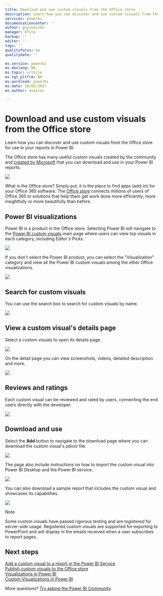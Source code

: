 ```yaml
---
title: Download and use custom visuals from the Office store
description: Learn how you can discover and use custom visuals from the Office store for use in your reports in Power BI.
services: powerbi
documentationcenter: ''
author: guyinacube
manager: kfile
backup: ''
editor: ''
tags: ''
qualityfocus: no
qualitydate: ''

ms.service: powerbi
ms.devlang: NA
ms.topic: article
ms.tgt_pltfrm: NA
ms.workload: powerbi
ms.date: 10/05/2017
ms.author: asaxton

---
```

# Download and use custom visuals from the Office store
Learn how you can discover and use custom visuals from the Office store for use in your reports in Power BI.

The Office store has many useful custom visuals created by the community and [created by Microsoft](https://www.youtube.com/playlist?list=PL1N57mwBHtN1vIjfvuBIzZllrmKo-Vz6x) that you can download and use in your Power BI reports.

![](media/service-custom-visuals-office-store/powerbi-custom-visual-store.png)

What is the Office store? Simply put, it is the place to find apps (add-in) for your Office 365 software. The [Office store](https://appsource.microsoft.com/marketplace/apps?product=power-bi-visuals) connects millions of users of Office 365 to solutions that help them get work done more efficiently, more insightfully or more beautifully than before.

## Power BI visualizations
Power BI is a product in the Office store. Selecting Power BI will navigate to the [Power BI custom visuals](https://appsource.microsoft.com/marketplace/apps?product=power-bi-visuals) main page where users can view top visuals in each category, including *Editor's Picks*.

![](media/service-custom-visuals-office-store/powerbi-custom-visual-store.png)

If you don't select the Power BI product, you can select the "Visualization" category and view all the Power BI custom visuals among the other Office visualizations.

![](media/service-custom-visuals-office-store/powerbi-custom-visual-category.png)

## Search for custom visuals
You can use the search box to search for custom visuals by name.

![](media/service-custom-visuals-office-store/powerbi-custom-search-store.png)

## View a custom visual's details page
Select a custom visuals to open its details page.

![](media/service-custom-visuals-office-store/powerbi-custom-select-visual.png)

On the detail page you can view screenshots, videos, detailed description and more.

![](media/service-custom-visuals-office-store/powerbi-custom-visual-details.png)

## Reviews and ratings
Each custom visual can be reviewed and rated by users, connecting the end users directly with the developer.

![](media/service-custom-visuals-office-store/powerbi-custom-visual-rating.png)

## Download and use
Select the **Add** button to navigate to the download page where you can download the custom visual's *pbiviz* file.

![](media/service-custom-visuals-office-store/powerbi-custom-add-visual.png)

The page also include instructions on how to import the custom visual into Power BI Desktop and the Power BI service.

![](media/service-custom-visuals-office-store/powerbi-custom-download.png)

You can also download a sample report that includes the custom visual and showcases its capabilities.

![](media/service-custom-visuals-office-store/powerbi-custom-try-sample.png)

> [!NOTE]
> Some custom visuals have passed rigorous testing and are *registered* for server-side usage. Registered custom visuals are supported for exporting to PowerPoint and will display in the emails received when a user subscribes to report pages.
> 
> 

## Next steps
[Add a custom visual to a report in the Power BI Service](power-bi-report-add-custom-visual.md)  
[Publish custom visuals to the Office store](developer/office-store.md)  
[Visualizations in Power BI](power-bi-report-visualizations.md)  
[Custom Visualizations in Power BI](power-bi-custom-visuals.md)  

More questions? [Try asking the Power BI Community](http://community.powerbi.com/)


